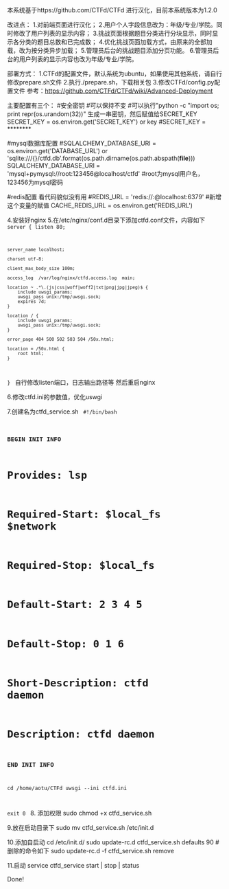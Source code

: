 本系统基于https://github.com/CTFd/CTFd 进行汉化，目前本系统版本为1.2.0

改进点：
1.对前端页面进行汉化；
2.用户个人字段信息改为：年级/专业/学院。同时修改了用户列表的显示内容；
3.挑战页面根据题目分类进行分块显示，同时显示各分类的题目总数和已完成数；
4.优化挑战页面加载方式，由原来的全部加载，改为按分类异步加载；
5.管理员后台的挑战题目添加分页功能。
6.管理员后台的用户列表的显示内容也改为年级/专业/学院。

部署方式：
1.CTFd的配置文件，默认系统为ubuntu，如果使用其他系统，请自行修改prepare.sh文件
2.执行./prepare.sh，下载相关包
3.修改CTFd/config.py配置文件
参考：https://github.com/CTFd/CTFd/wiki/Advanced-Deployment

主要配置有三个：
#安全密钥
#可以保持不变
#可以执行"python -c "import os; print repr(os.urandom(32))" 生成一串密钥，然后赋值给SECRET_KEY
SECRET_KEY = os.environ.get('SECRET_KEY') or key
#SECRET_KEY = \********


#mysql数据库配置
#SQLALCHEMY_DATABASE_URI = os.environ.get('DATABASE_URL') or 'sqlite:///{}/ctfd.db'.format(os.path.dirname(os.path.abspath(__file__))) 
SQLALCHEMY_DATABASE_URI = 'mysql+pymysql://root:123456@localhost/ctfd' #root为mysql用户名，123456为mysql密码

#redis配置 看代码貌似没有用
#REDIS_URL = 'redis://:@localhost:6379' #新增这个变量的赋值
CACHE_REDIS_URL = os.environ.get('REDIS_URL')

4.安装好nginx
5.在/etc/nginx/conf.d目录下添加ctfd.conf文件，内容如下
<code>
server {
    listen       80;

    server_name localhost;

    charset utf-8;

    client_max_body_size 100m;

    access_log  /var/log/nginx/ctfd.access.log  main;

    location ~ .*\.(js|css|woff|woff2|txt|png|jpg|jpeg)$ {
        include uwsgi_params;
        uwsgi_pass unix:/tmp/uwsgi.sock;
        expires 7d;
    }

    location / {
        include uwsgi_params;
        uwsgi_pass unix:/tmp/uwsgi.sock;
    }

    error_page 404 500 502 503 504 /50x.html;

    location = /50x.html {
        root html;
    }
}
</code>
自行修改listen端口，日志输出路径等
然后重启nginx

6.修改ctfd.ini的参数值，优化uswgi

7.创建名为ctfd_service.sh
<code>
#!/bin/bash
### BEGIN INIT INFO
# Provides:          lsp
# Required-Start:    $local_fs $network
# Required-Stop:     $local_fs
# Default-Start:     2 3 4 5
# Default-Stop:      0 1 6
# Short-Description: ctfd daemon
# Description:       ctfd daemon
### END INIT INFO

cd /home/aotu/CTFd
uwsgi --ini ctfd.ini

exit 0
</code>
8. 添加权限
sudo chmod +x ctfd_service.sh

9.放在启动目录下
sudo mv ctfd_service.sh /etc/init.d

10.添加自启动
cd /etc/init.d/
sudo update-rc.d ctfd_service.sh defaults 90
#删除的命令如下
sudo update-rc.d -f ctfd_service.sh remove

11.启动
service ctfd_service start | stop | status

Done!
